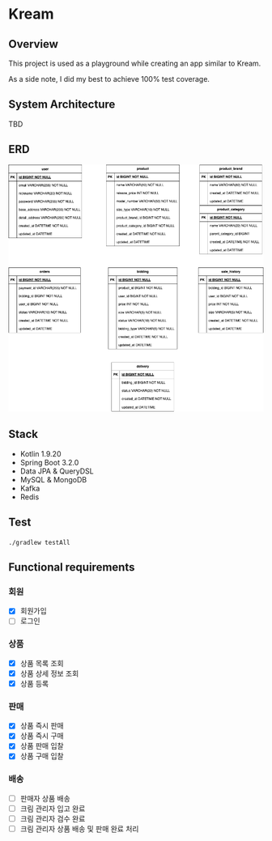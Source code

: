 # Kream

## Overview
This project is used as a playground while creating an app similar to Kream.

As a side note, I did my best to achieve 100% test coverage.

## System Architecture
TBD

## ERD
![ERD](./erd.png)

## Stack
- Kotlin 1.9.20
- Spring Boot 3.2.0
- Data JPA & QueryDSL
- MySQL & MongoDB
- Kafka
- Redis

## Test
`./gradlew testAll`

## Functional requirements

### 회원
- [x] 회원가입
- [ ] 로그인

### 상품
- [x] 상품 목록 조회
- [x] 상품 상세 정보 조회
- [x] 상품 등록

### 판매
- [x] 상품 즉시 판매
- [x] 상품 즉시 구매
- [x] 상품 판매 입찰
- [x] 상품 구매 입찰

### 배송
- [ ] 판매자 상품 배송
- [ ] 크림 관리자 입고 완료
- [ ] 크림 관리자 검수 완료
- [ ] 크림 관리자 상품 배송 및 판매 완료 처리
